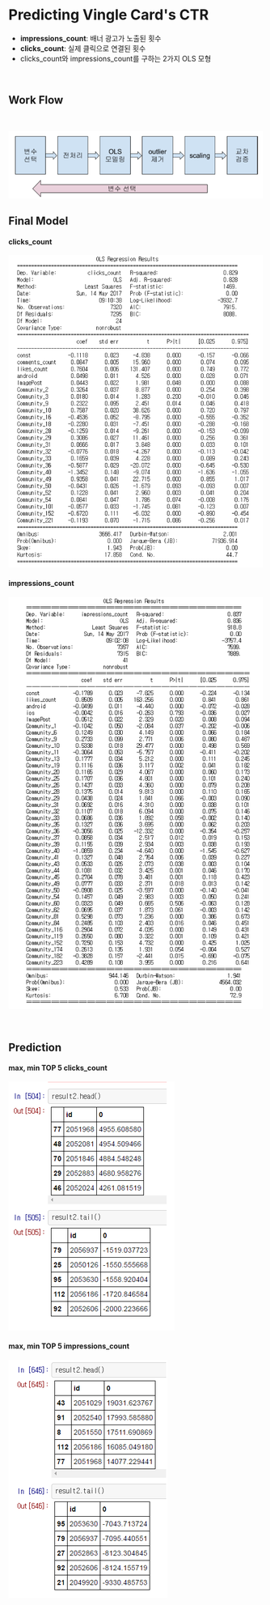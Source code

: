 Predicting Vingle Card's CTR
==========

- **impressions_count**: 배너 광고가 노출된 횟수
- **clicks_count**: 실제 클릭으로 연결된 횟수
- clicks_count와 impressions_count를 구하는 2가지 OLS 모형

<br />

Work Flow
-


<br />

![workflow](./image/workflow.png)

Final Model
-

#### clicks_count

![final_model_clicks](./image/final_model_clicks.png)

#### impressions_count

![final_model_impressions](./image/final_model_impressions.png)

<br />

Prediction
-

#### max, min TOP 5 clicks_count

![sort_clicks](./image/sort_clicks.png)

#### max, min TOP 5 impressions_count

![sort_impressions](./image/sort_impressions.png)